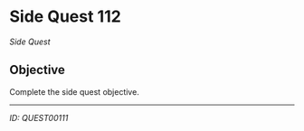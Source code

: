 # Side Quest 112

*Side Quest*

## Objective
Complete the side quest objective.

---
*ID: QUEST00111*
